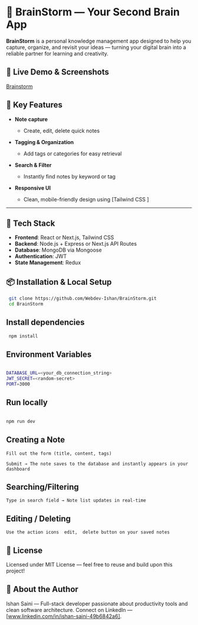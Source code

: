 # 🧠 BrainStorm — Your Second Brain App

**BrainStorm** is a personal knowledge management app designed to help you capture, organize, and revisit your ideas — turning your digital brain into a reliable partner for learning and creativity.

## 🚀 Live Demo & Screenshots

[Brainstorm](https://www.brainstormideas.xyz)

## 🎯 Key Features

- **Note capture**

  - Create, edit, delete quick notes

- **Tagging & Organization**

  - Add tags or categories for easy retrieval

- **Search & Filter**

  - Instantly find notes by keyword or tag

- **Responsive UI**
  - Clean, mobile-friendly design using [Tailwind CSS ]

---

## 🧩 Tech Stack

- **Frontend**: React or Next.js, Tailwind CSS
- **Backend**: Node.js + Express or Next.js API Routes
- **Database**: MongoDB via Mongoose
- **Authentication**: JWT
- **State Management**: Redux

## 📦 Installation & Local Setup

```bash
 git clone https://github.com/Webdev-Ishan/BrainStorm.git
 cd BrainStorm

```

## Install dependencies

```bash
 npm install
```

## Environment Variables

```bash

DATABASE_URL=<your_db_connection_string>
JWT_SECRET=<random-secret>
PORT=3000


```

## Run locally

```bash

npm run dev


```

## Creating a Note

    Fill out the form (title, content, tags)

    Submit → The note saves to the database and instantly appears in your dashboard

## Searching/Filtering

    Type in search field → Note list updates in real-time

## Editing / Deleting

    Use the action icons  edit,  delete button on your saved notes

## 📄 License

Licensed under MIT License — feel free to reuse and build upon this project!

## 👤 About the Author

Ishan Saini — Full-stack developer passionate about productivity tools and clean software architecture.
Connect on LinkedIn — [www.linkedin.com/in/ishan-saini-49b6842a6].

